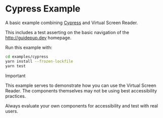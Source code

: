 # Cypress Example

A basic example combining [Cypress](https://www.cypress.io/) and Virtual Screen Reader.

This includes a test asserting on the basic navigation of the <http://guidepup.dev> homepage.

Run this example with:

```bash
cd examples/cypress
yarn install --frozen-lockfile
yarn test
```

> [!IMPORTANT]
> This example serves to demonstrate how you can use the Virtual Screen Reader. The components themselves may not be using best accessibility practices.
>
> Always evaluate your own components for accessibility and test with real users.
